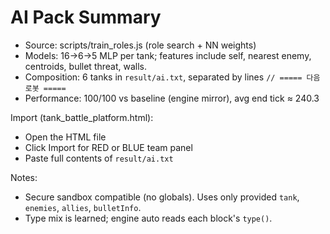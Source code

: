 # AI Pack Summary

- Source: scripts/train_roles.js (role search + NN weights)
- Models: 16→6→5 MLP per tank; features include self, nearest enemy, centroids, bullet threat, walls.
- Composition: 6 tanks in `result/ai.txt`, separated by lines `// ===== 다음 로봇 =====`
- Performance: 100/100 vs baseline (engine mirror), avg end tick ≈ 240.3

Import (tank_battle_platform.html):
- Open the HTML file
- Click Import for RED or BLUE team panel
- Paste full contents of `result/ai.txt`

Notes:
- Secure sandbox compatible (no globals). Uses only provided `tank`, `enemies`, `allies`, `bulletInfo`.
- Type mix is learned; engine auto reads each block's `type()`.
